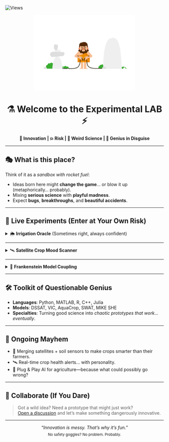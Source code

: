 ![Views](https://img.shields.io/badge/Views-0-blue)


<p align="center">
  <img src="zzz.gif" width="320" alt="Animated chaos of genius" />
</p>

<h1 align="center">⚗️ Welcome to the Experimental LAB ⚡</h1>
<p align="center">
  <b>🚀 Innovation | 💥 Risk | 🧪 Weird Science | 🤯 Genius in Disguise</b>
</p>

---

## 🎭 What is this place?
Think of it as a *sandbox with rocket fuel*:  
- Ideas born here might **change the game**… or blow it up (metaphorically… probably).
- Mixing **serious science** with **playful madness**.
- Expect **bugs**, **breakthroughs**, and **beautiful accidents**.

---

## 🧩 Live Experiments (Enter at Your Own Risk)

<details>
  <summary>🌦️ <b>Irrigation Oracle</b> (Sometimes right, always confident)</summary>
  <blockquote>
    Soil Moisture: <code>0.32 m³/m³</code> <br>
    Rain Forecast: <code>8 mm</code> <br>
    Crop: <code>Durum Wheat</code>
    <br><br>
    <b>Result:</b> No irrigation needed 🚫💧  
    <sub>Reasoning: The AI says so. And it’s in charge here.</sub>
  </blockquote>
</details>

---

<details>
  <summary>🛰️ <b>Satellite Crop Mood Scanner</b></summary>
  <blockquote>
    NDVI says your crops are “happy” 🌱.  
    We’re still working on detecting sarcasm from plants.
  </blockquote>
</details>

---

<details>
  <summary>🤖 <b>Frankenstein Model Coupling</b></summary>
  <blockquote>
    VIC talks to DSSAT, which talks to AquaCrop, which talks to… the coffee machine.  
    Status: Models synced ✔️ Coffee still brewing ☕
  </blockquote>
</details>

---

## 🛠️ Toolkit of Questionable Genius
- **Languages**: Python, MATLAB, R, C++, Julia
- **Models**: DSSAT, VIC, AquaCrop, SWAT, MIKE SHE
- **Specialties**: Turning good science into *chaotic prototypes that work… eventually*.

---

## 🧠 Ongoing Mayhem
- 🌾 Merging satellites + soil sensors to make crops smarter than their farmers.
- 🛰️ Real-time crop health alerts… with personality.
- 🤖 Plug & Play AI for agriculture—because what could possibly go wrong?

---

## 📢 Collaborate (If You Dare)
> Got a wild idea? Need a prototype that might just work?  
> [Open a discussion](https://github.com/SIADSiM/SIADSiM/discussions) and let’s make something dangerously innovative.

---

<p align="center">
  <em>“Innovation is messy. That’s why it’s fun.”</em> <br>
  <sub>No safety goggles? No problem. Probably.</sub>
</p>
